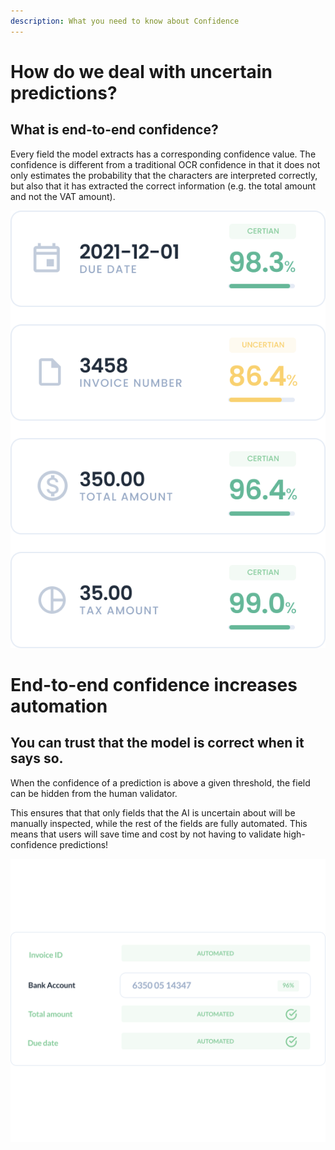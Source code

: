 ```yaml
---
description: What you need to know about Confidence
---
```


# How do we deal with uncertain predictions?

## What is end-to-end confidence?

Every field the model extracts has a corresponding confidence value. The confidence is different from a traditional OCR confidence in that it does not only estimates the probability that the characters are interpreted correctly, but also that it has extracted the correct information (e.g. the total amount and not the VAT amount).

![The figure shows example predictions together with confidence values](confidence1.png)

# End-to-end confidence increases automation

## You can trust that the model is correct when it says so.

When the confidence of a prediction is above a given threshold, the field can be hidden from the human validator.

This ensures that that only fields that the AI is uncertain about will be manually inspected, while the rest of the fields are fully automated. This means that users will save time and cost by not having to validate high-confidence predictions!

![The figure shows how confidence can be used to automate validation of data extraction](confidence2.png)
